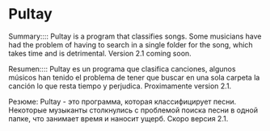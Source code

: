 # Pultay

Summary::::
Pultay is a program that classifies songs. Some musicians have had the problem of 
having to search in a single folder for the song, which takes time and is detrimental. 
Version 2.1 coming soon.

Resumen::::
Pultay es un programa que clasifica canciones, algunos músicos han tenido el 
problema de tener que buscar en una sola carpeta la canción lo que resta tiempo y perjudica. 
Proximamente version 2.1.

Резюме:
Pultay - это программа, которая классифицирует песни. Некоторые музыканты 
столкнулись с проблемой поиска песни в одной папке, что занимает время и наносит ущерб. Скоро версия 
2.1.
